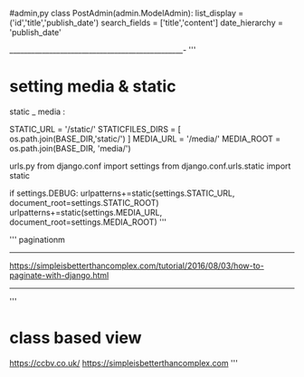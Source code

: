 #admin,py
class PostAdmin(admin.ModelAdmin):
    list_display  = ('id','title','publish_date')
    search_fields = ['title','content']
    date_hierarchy = 'publish_date'

________________________________________________-
'''
# setting media & static
static _ media :

STATIC_URL = '/static/'
STATICFILES_DIRS = [
    os.path.join(BASE_DIR,'static/')
]
MEDIA_URL = '/media/'
MEDIA_ROOT = os.path.join(BASE_DIR, 'media/')


urls.py
from django.conf import settings
from django.conf.urls.static import static


if settings.DEBUG:
    urlpatterns+=static(settings.STATIC_URL, document_root=settings.STATIC_ROOT)
    urlpatterns+=static(settings.MEDIA_URL, document_root=settings.MEDIA_ROOT)
'''

'''
paginationm
_ _  _  _ _ 
https://simpleisbetterthancomplex.com/tutorial/2016/08/03/how-to-paginate-with-django.html

----------
'''
# class based view
https://ccbv.co.uk/
https://simpleisbetterthancomplex.com
'''
